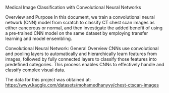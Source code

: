 Medical Image Classification with Convolutional Neural Networks

Overview and Purpose
In this document, we train a convolutional neural network (CNN) model from scratch to classify CT chest scan images as either cancerous or normal, and then investigate the added benefit of using a pre-trained CNN model on the same dataset by employing transfer learning and model ensembling.

Convolutional Neural Network: General Overview
CNNs use convolutional and pooling layers to automatically and hierarchically learn features from images, followed by fully connected layers to classify those features into predefined categories. This process enables CNNs to effectively handle and classify complex visual data.

The data for this project was obtained at: https://www.kaggle.com/datasets/mohamedhanyyy/chest-ctscan-images

